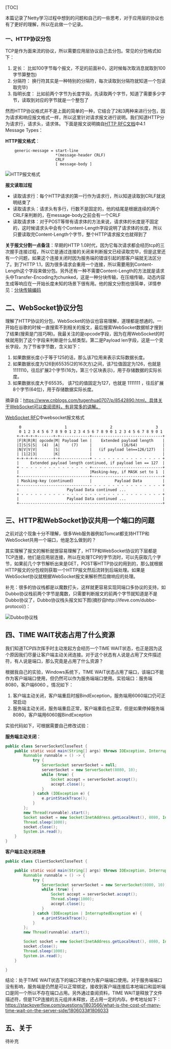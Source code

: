 [TOC]

本篇记录了Netty学习过程中想到的问题和自己的一些思考，对于应用层的协议也有了更好的理解，所以在此做一个记录。

### 一、HTTP协议分包

TCP是作为面来流的协议，所以需要应用层协议自己去分包。常见的分包格式如下：   
1. 定长： 比如100字节每个报文，不足的前面补0，这时候每次取消息就取到100字节算整包)
2. 分隔符： 换行符其实是一种特别的分隔符，每次读取到分隔符就知道一个包读取完毕)
3. 指明长度： 比如前两个字节为长度字段，先读取两个字节，知道了需要多少字节，读取到对应的字节就是一个整包了

然而HTTP协议格式并不是上面的简单的一种，它结合了2和3两种来进行分包，因为请求和响应报文格式一样，所以这里针对请求报文进行说明。我们知道HTTP分为请求行，请求头，请求体。
下面是报文说明摘自[HTTP RFC文档](https://tools.ietf.org/html/rfc2616)中4.1 Message Types：


**HTTP报文格式**：
```
    generic-message = start-line
                      *(message-header CRLF)
                      CRLF
                      [ message-body ]
```
![HTTP报文格式](http://cdn.jiangmiantex.com/http%E6%8A%A5%E6%96%87.png)

**报文读取过程**

* 读取请求行：每个HTTP请求的第一行作为请求行，所以知道读取到CRLF就说明结束了
* 读取请求头：请求头有多行，行数不是固定的，他的结尾是根据连续的两个CRLF来判断的，在message-body之前会有一个CRLF
* 读取请求体：对于POST等带有请求体的方法来说，请求体的长度是不固定的，这时候请求头中会有个Content-Length字段说明了请求体的长度，所以只要读取完Content-Length个字节，整个HTTP请求报文也就得到了


**关于报文分割一点备注**：早期的HTTP 1.0时代，因为它每次请求都会经历tcp的三次握手连接过程，所以它是通过连接的关闭来判断报文已经读取完毕，但是这里还有一个问题，如果这个连接关闭时因为服务端的错误引起的那客户端就无法区分了。到了HTTP 1.1，因为很多请求会重用一个连接，所以需要用到Content-Length这个字段来做分包。另外还有一种不需要Content-Length的方法就是请求头中Transfer-Encoding为chunked，这是一种分块传输，在压缩传输，动态内容生成等响应在一开始长度未知的场景下很有用。他的报文分割也很简单，详情参见：[分块传输编码](https://zh.wikipedia.org/wiki/%E5%88%86%E5%9D%97%E4%BC%A0%E8%BE%93%E7%BC%96%E7%A0%81)



## 二、WebSocket协议分包

理解了HTTP协议的分包，WebSocket的协议也容易理解，道理都是想通的。一开始在谷歌的时候一直搜索不到相关的报文，最后搜索WebSocket数据帧才搜到了结果(搜索是门技巧啊)。我最关注的是opcode字段，因为在用WebSocket的时候就用到了这个字段来判断是什么帧类型。第二是Payload len字段，这是一个变长字段，为了节省字节数，含义如下：

1. 如果数据长度小于等于125的话，那么该7位用来表示实际数据长度。
2. 如果数据长度为126到65535(2的16次方)之间，该7位值固定为126，也就是 1111110，往后扩展2个字节(16为，第三个区块表示)，用于存储数据的实际长度。
3. 如果数据长度大于65535， 该7位的值固定为127，也就是 1111111 ，往后扩展8个字节(64位)，用于存储数据实际长度。

摘录自：https://www.cnblogs.com/tugenhua0707/p/8542890.html，具体关于WebSocket可以查阅资料，有非常多的讲解。

[WebSocket RFC](https://tools.ietf.org/html/rfc6455#section-5.2)中websocket报文格式
```
      0                   1                   2                   3
      0 1 2 3 4 5 6 7 8 9 0 1 2 3 4 5 6 7 8 9 0 1 2 3 4 5 6 7 8 9 0 1
     +-+-+-+-+-------+-+-------------+-------------------------------+
     |F|R|R|R| opcode|M| Payload len |    Extended payload length    |
     |I|S|S|S|  (4)  |A|     (7)     |             (16/64)           |
     |N|V|V|V|       |S|             |   (if payload len==126/127)   |
     | |1|2|3|       |K|             |                               |
     +-+-+-+-+-------+-+-------------+ - - - - - - - - - - - - - - - +
     |     Extended payload length continued, if payload len == 127  |
     + - - - - - - - - - - - - - - - +-------------------------------+
     |                               |Masking-key, if MASK set to 1  |
     +-------------------------------+-------------------------------+
     | Masking-key (continued)       |          Payload Data         |
     +-------------------------------- - - - - - - - - - - - - - - - +
     :                     Payload Data continued ...                :
     + - - - - - - - - - - - - - - - - - - - - - - - - - - - - - - - +
     |                     Payload Data continued ...                |
     +---------------------------------------------------------------+
```

## 三、HTTP和WebSocket协议共用一个端口的问题

之前对这个现象十分不理解，很多Web服务器例如Tomcat都支持HTTP和WebSocket共用一个端口，他是怎么做到的？

其实理解了报文的解析就很容易理解了，HTTP和WebSocket协议的下层都是TCP连接，他们是应用层连接，所以在处理TCP的字节流时，可以先获取几个字节，如果前几个字节解析出来是GET，POST等HTTP协议的用到的，那么就根据HTTP报文的分包规则获取一个HTTP报文然后流转到后端处理。如果是WebSocket协议就根据WebSocket报文来解析然后做响应的处理。

补充：很多的协议栈都是以魔数打头，这样就更容易实现同端口多协议的支持，如Dubbo协议栈前两个字节是魔数，只需要判断报文的前两个字节就知道是不是Dubbo协议了，Dubbo协议栈头报文如下图(摘抄自http://ifeve.com/dubbo-protocol/)：

![Dubbo协议栈](http://cdn.jiangmiantex.com/Dubbo%E5%8D%8F%E8%AE%AE%E6%A0%88.png)




## 四、TIME WAIT状态占用了什么资源

我们知道TCP四次挥手时主动发起方会经历一个TIME WAIT状态，也正是因为这个原因我们尽量让客户端主动关闭连接。对于这个状态有人说是占用了文件描述符，有人说是端口，那么究竟是占用了什么资源？

根据我自己的实验，Windows系统下，TIME WAIT状态占用了端口，该端口不能作为客户端端口使用，但仍然可以作为服务端端口使用。实验端口：服务端8080，客户端6060 。情况如下：

1.  客户端主动关闭，客户端重启时报BindException，服务端用6060端口仍可正常启动
1.  服务端主动关闭，服务端重启正常，客户端重启也正常，但是如果停掉服务端8080，客户端用6060报BindException

实验代码如下，可根据需要自己修改试验：

**服务端主动关闭**：
```java 
public class ServerSocketCloseTest {
    public static void main(String[] args) throws IOException, InterruptedException {
        Runnable runnable = () -> {
            try {
                ServerSocket serverSocket = null;
                serverSocket = new ServerSocket(8080, 10);
                while (true) {
                    Socket accept = serverSocket.accept();
                    accept.close();
                }
            } catch (IOException e) {
                e.printStackTrace();
            }
        };
        new Thread(runnable).start();
        Socket socket = new Socket(InetAddress.getLocalHost(), 8080, InetAddress.getLocalHost(), 6060);
        Thread.sleep(1000);
        socket.close();
        System.in.read();
    }
}
```

**客户端主动关闭场景**
```java
public class ClientSocketCloseTest {

    public static void main(String[] args) throws IOException, InterruptedException {
        Runnable runnable = () -> {
            try {
                ServerSocket serverSocket = new ServerSocket(8080, 10);
                while (true) {
                    Socket accept = serverSocket.accept();
                    Thread.sleep(1000);
                    accept.close();
                }
            } catch (IOException | InterruptedException e) {
                e.printStackTrace();
            }
        };
        new Thread(runnable).start();

        Socket socket = new Socket(InetAddress.getLocalHost(), 8080, InetAddress.getLocalHost(), 6060);
        socket.close();
        Thread.sleep(1000);
        System.in.read();
    }

}
```

结论：处于TIME WAIT状态下的端口不能作为客户端端口使用。对于服务端端口没有影响，服务端是仍然是可以正常绑定，接收到客户端连接后本地端口和监听端口是同一个所以不存在端口占用。另外通过查阅资料，TIME WAIT是释放了文件描述符，但是TCP连接的五元组并未释放，还占用一定的内存。参考地址如下：https://stackoverflow.com/questions/1803566/what-is-the-cost-of-many-time-wait-on-the-server-side/1806033#1806033


## 五、关于


待补充

